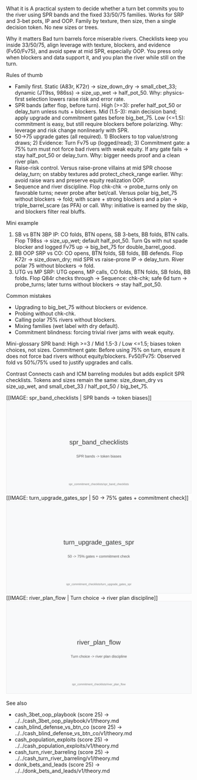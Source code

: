 What it is
A practical system to decide whether a turn bet commits you to the river using SPR bands and the fixed 33/50/75 families. Works for SRP and 3-bet pots, IP and OOP. Family by texture, then size, then a single decision token. No new sizes or trees.

Why it matters
Bad turn barrels force miserable rivers. Checklists keep you inside 33/50/75, align leverage with texture, blockers, and evidence (Fv50/Fv75), and avoid spew at mid SPR, especially OOP. You press only when blockers and data support it, and you plan the river while still on the turn.

Rules of thumb
- Family first. Static (A83r, K72r) -> size_down_dry -> small_cbet_33; dynamic (JT9ss, 986ss) -> size_up_wet -> half_pot_50. Why: physics-first selection lowers raise risk and error rate.
- SPR bands (after flop, before turn). High (>=3): prefer half_pot_50 or delay_turn unless nuts + blockers. Mid (1.5-3): main decision band; apply upgrade and commitment gates before big_bet_75. Low (<=1.5): commitment is easy, but still require blockers before polarizing. Why: leverage and risk change nonlinearly with SPR.
- 50->75 upgrade gates (all required). 1) Blockers to top value/strong draws; 2) Evidence: Turn Fv75 up (logged/read); 3) Commitment gate: a 75% turn must not force bad rivers with weak equity. If any gate fails -> stay half_pot_50 or delay_turn. Why: bigger needs proof and a clean river plan.
- Raise-risk control. Versus raise-prone villains at mid SPR choose delay_turn; on stabby textures add protect_check_range earlier. Why: avoid raise wars and preserve equity realization OOP.
- Sequence and river discipline. Flop chk-chk -> probe_turns only on favorable turns; never probe after bet/call. Versus polar big_bet_75 without blockers -> fold; with scare + strong blockers and a plan -> triple_barrel_scare (as PFA) or call. Why: initiative is earned by the skip, and blockers filter real bluffs.

Mini example
1) SB vs BTN 3BP IP: CO folds, BTN opens, SB 3-bets, BB folds, BTN calls. Flop T98ss -> size_up_wet; default half_pot_50. Turn Qs with nut spade blocker and logged Fv75 up -> big_bet_75 for double_barrel_good. 
2) BB OOP SRP vs CO: CO opens, BTN folds, SB folds, BB defends. Flop K72r -> size_down_dry; mid SPR vs raise-prone IP -> delay_turn. River polar 75 without blockers -> fold. 
3) UTG vs MP SRP: UTG opens, MP calls, CO folds, BTN folds, SB folds, BB folds. Flop Q84r checks through -> Sequence: chk-chk; safe 6d turn -> probe_turns; later turns without blockers -> stay half_pot_50.

Common mistakes
- Upgrading to big_bet_75 without blockers or evidence. 
- Probing without chk-chk. 
- Calling polar 75% rivers without blockers. 
- Mixing families (wet label with dry default). 
- Commitment blindness: forcing trivial river jams with weak equity.

Mini-glossary
SPR band: High >=3 / Mid 1.5-3 / Low <=1.5; biases token choices, not sizes. 
Commitment gate: Before using 75% on turn, ensure it does not force bad rivers without equity/blockers. 
Fv50/Fv75: Observed fold vs 50%/75% used to justify upgrades and calls.

Contrast
Connects cash and ICM barreling modules but adds explicit SPR checklists. Tokens and sizes remain the same: size_down_dry vs size_up_wet, and small_cbet_33 / half_pot_50 / big_bet_75.

[[IMAGE: spr_band_checklists | SPR bands -> token biases]]
![SPR bands -> token biases](images/spr_band_checklists.svg)
[[IMAGE: turn_upgrade_gates_spr | 50 -> 75% gates + commitment check]]
![50 -> 75% gates + commitment check](images/turn_upgrade_gates_spr.svg)
[[IMAGE: river_plan_flow | Turn choice -> river plan discipline]]
![Turn choice -> river plan discipline](images/river_plan_flow.svg)

See also
- cash_3bet_oop_playbook (score 25) → ../../cash_3bet_oop_playbook/v1/theory.md
- cash_blind_defense_vs_btn_co (score 25) → ../../cash_blind_defense_vs_btn_co/v1/theory.md
- cash_population_exploits (score 25) → ../../cash_population_exploits/v1/theory.md
- cash_turn_river_barreling (score 25) → ../../cash_turn_river_barreling/v1/theory.md
- donk_bets_and_leads (score 25) → ../../donk_bets_and_leads/v1/theory.md